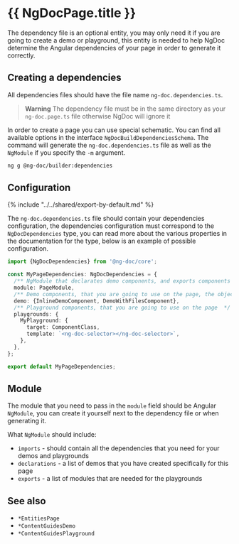 # {{ NgDocPage.title }}

The dependency file is an optional entity, you may only need it if you are going to create a demo
or playground, this entity is needed to help NgDoc determine the Angular dependencies of your page
in order to generate it correctly.

## Creating a dependencies

All dependencies files should have the file name `ng-doc.dependencies.ts`.

> **Warning**
> The dependency file must be in the same directory as your `ng-doc.page.ts` file otherwise NgDoc
> will ignore it

In order to create a page you can use special schematic. You can find all available options in
the interface `NgDocBuildDependenciesSchema`.
The command will generate the `ng-doc.dependencies.ts` file as well as the `NgModule` if you specify
the `-m` argument.

```bash
ng g @ng-doc/builder:dependencies
```

## Configuration

{% include "../../shared/export-by-default.md" %}

The `ng-doc.dependencies.ts` file should contain your dependencies configuration,
the dependencies configuration must correspond to the `NgDocDependencies` type, you can read more
about the various
properties in the documentation for the type, below is an example of possible configuration.

```typescript
import {NgDocDependencies} from '@ng-doc/core';

const MyPageDependencies: NgDocDependencies = {
  /** NgModule that declarates demo components, and exports components that are using in the playgrounds */
  module: PageModule,
  /** Demo components, that you are going to use on the page, the object key should be Class name, and value Class constructor  */
  demo: {InlineDemoComponent, DemoWithFilesComponent},
  /** Playground components, that you are going to use on the page  */
  playgrounds: {
    MyPlayground: {
      target: ComponentClass,
      template: `<ng-doc-selector></ng-doc-selector>`,
    },
  },
};

export default MyPageDependencies;
```

## Module

The module that you need to pass in the `module` field should be Angular `NgModule`, you can create
it yourself next to the dependency file or when generating it.

What `NgModule` should include:

- `imports` - should contain all the dependencies that you need for your demos and playgrounds
- `declarations` - a list of demos that you have created specifically for this page
- `exports` - a list of modules that are needed for the playgrounds

## See also

- `*EntitiesPage`
- `*ContentGuidesDemo`
- `*ContentGuidesPlayground`
